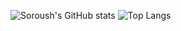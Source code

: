 ![Soroush's GitHub stats](https://github-readme-stats.vercel.app/api?username=SoroushBeigi&show_icons=true&theme=codeSTACKr&show=prs_merged,prs_merged_percentage&rank_icon=github&hide_rank=true)
![Top Langs](https://github-readme-stats.vercel.app/api/top-langs/?username=SoroushBeigi&layout=donut&theme=codeSTACKr)

